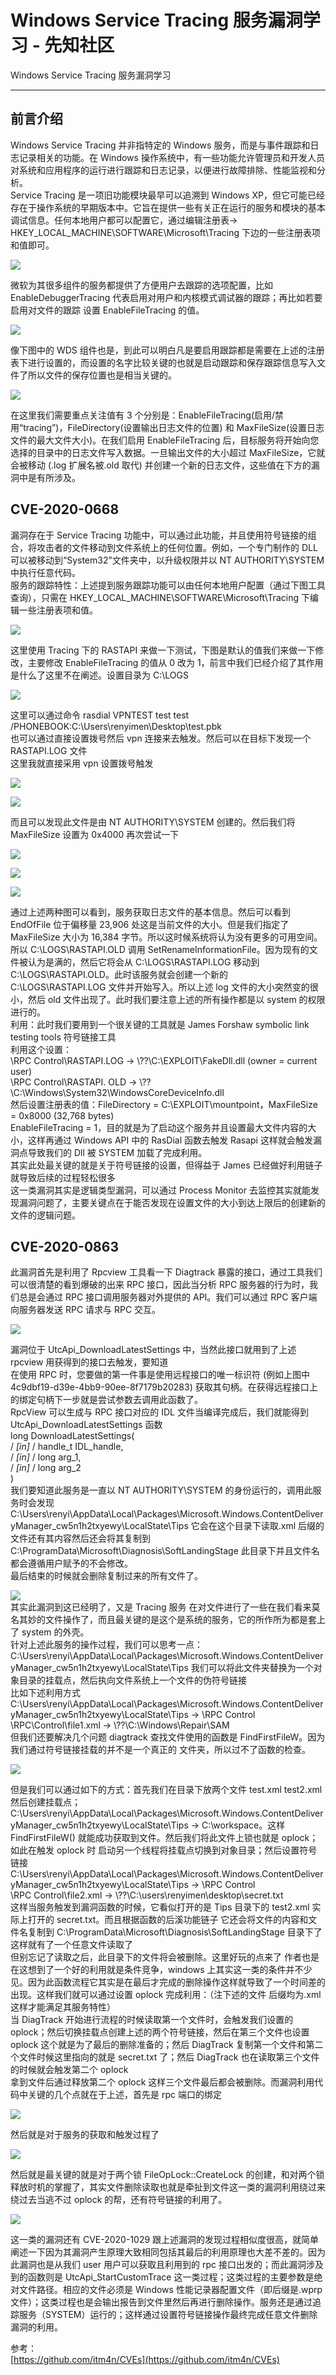 

# Windows Service Tracing 服务漏洞学习 - 先知社区

Windows Service Tracing 服务漏洞学习

- - -

## **前言介绍**

Windows Service Tracing 并非指特定的 Windows 服务，而是与事件跟踪和日志记录相关的功能。在 Windows 操作系统中，有一些功能允许管理员和开发人员对系统和应用程序的运行进行跟踪和日志记录，以便进行故障排除、性能监视和分析。  
Service Tracing 是一项旧功能模块最早可以追溯到 Windows XP，但它可能已经存在于操作系统的早期版本中。它旨在提供一些有关正在运行的服务和模块的基本调试信息。任何本地用户都可以配置它，通过编辑注册表->  
HKEY\_LOCAL\_MACHINE\\SOFTWARE\\Microsoft\\Tracing 下边的一些注册表项和值即可。

[![](assets/1706771165-3c821cb584c6f8f364267dfac00fa5cc.png)](https://xzfile.aliyuncs.com/media/upload/picture/20240130220504-90fe2d7a-bf78-1.png)

微软为其很多组件的服务都提供了方便用户去跟踪的选项配置，比如 EnableDebuggerTracing 代表启用对用户和内核模式调试器的跟踪；再比如若要启用对文件的跟踪 设置 EnableFileTracing 的值。

[![](assets/1706771165-9c3bc5878d1a14c00ebb62f1447a1ec0.png)](https://xzfile.aliyuncs.com/media/upload/picture/20240130220512-95d36be4-bf78-1.png)

像下图中的 WDS 组件也是，到此可以明白凡是要启用跟踪都是需要在上述的注册表下进行设置的，而设置的名字比较关键的也就是启动跟踪和保存跟踪信息写入文件了所以文件的保存位置也是相当关键的。

[![](assets/1706771165-9bf685afbe24ea2a5b8276bfd477cf36.png)](https://xzfile.aliyuncs.com/media/upload/picture/20240130220521-9b69ec40-bf78-1.png)

在这里我们需要重点关注值有 3 个分别是：EnableFileTracing(启用/禁用“tracing”)，FileDirectory(设置输出日志文件的位置) 和 MaxFileSize(设置日志文件的最大文件大小)。在我们启用 EnableFileTracing 后，目标服务将开始向您选择的目录中的日志文件写入数据。一旦输出文件的大小超过 MaxFileSize，它就会被移动 (.log 扩展名被.old 取代) 并创建一个新的日志文件，这些值在下方的漏洞中是有所涉及。

## **CVE-2020-0668**

漏洞存在于 Service Tracing 功能中，可以通过此功能，并且使用符号链接的组合，将攻击者的文件移动到文件系统上的任何位置。例如，一个专门制作的 DLL 可以被移动到“System32”文件夹中，以升级权限并以 NT AUTHORITY\\SYSTEM 中执行任意代码。  
服务的跟踪特性：上述提到服务跟踪功能可以由任何本地用户配置（通过下图工具查询），只需在 HKEY\_LOCAL\_MACHINE\\SOFTWARE\\Microsoft\\Tracing 下编辑一些注册表项和值。

[![](assets/1706771165-d739b2dddc64706f757a473bbf49d3af.png)](https://xzfile.aliyuncs.com/media/upload/picture/20240130220544-a89906da-bf78-1.png)

这里使用 Tracing 下的 RASTAPI 来做一下测试，下图是默认的值我们来做一下修改，主要修改 EnableFileTracing 的值从 0 改为 1，前言中我们已经介绍了其作用是什么了这里不在阐述。设置目录为 C:\\LOGS

[![](assets/1706771165-ba2620fff176e9ba585cc7bbf8c38d03.png)](https://xzfile.aliyuncs.com/media/upload/picture/20240130220551-ad3dcfd6-bf78-1.png)

这里可以通过命令 rasdial VPNTEST test test /PHONEBOOK:C:\\Users\\renyimen\\Desktop\\test.pbk  
也可以通过直接设置拨号然后 vpn 连接来去触发。然后可以在目标下发现一个 RASTAPI.LOG 文件  
这里我就直接采用 vpn 设置拨号触发

[![](assets/1706771165-42b58c0a08b9e7d321de92367974cde6.png)](https://xzfile.aliyuncs.com/media/upload/picture/20240130220601-b2fc52bc-bf78-1.png)

[![](assets/1706771165-4d2d688614cbb98f5e95aa3e6a62e512.png)](https://xzfile.aliyuncs.com/media/upload/picture/20240130220614-baee6a14-bf78-1.png)

而且可以发现此文件是由 NT AUTHORITY\\SYSTEM 创建的。然后我们将 MaxFileSize 设置为 0x4000 再次尝试一下

[![](assets/1706771165-dbeba0eb0315326053d55f670e289d12.png)](https://xzfile.aliyuncs.com/media/upload/picture/20240130220632-c5b18b8e-bf78-1.png)

[![](assets/1706771165-6e40d65f8f96b582230ba514dbd40485.png)](https://xzfile.aliyuncs.com/media/upload/picture/20240130220636-c82039a6-bf78-1.png)

[![](assets/1706771165-22e730ba98437d0dd50fccb146131c5c.png)](https://xzfile.aliyuncs.com/media/upload/picture/20240130220642-cb2f22f6-bf78-1.png)

通过上述两种图可以看到，服务获取日志文件的基本信息。然后可以看到 EndOfFile 位于偏移量 23,906 处这是当前文件的大小。但是我们指定了 MaxFileSize 大小为 16,384 字节。所以这时候系统将认为没有更多的可用空间。  
所以 C:\\LOGS\\RASTAPI.OLD 调用 SetRenameInformationFile。因为现有的文件被认为是满的，然后它将会从 C:\\LOGS\\RASTAPI.LOG 移动到 C:\\LOGS\\RASTAPI.OLD。此时该服务就会创建一个新的 C:\\LOGS\\RASTAPI.LOG 文件并开始写入。所以上述 log 文件的大小突然变的很小，然后 old 文件出现了。此时我们要注意上述的所有操作都是以 system 的权限进行的。  
利用：此时我们要用到一个很关键的工具就是 James Forshaw symbolic link testing tools 符号链接工具  
利用这个设置：  
\\RPC Control\\RASTAPI.LOG -> \\??\\C:\\EXPLOIT\\FakeDll.dll (owner = current user)  
\\RPC Control\\RASTAPI. OLD -> \\??\\C:\\Windows\\System32\\WindowsCoreDeviceInfo.dll  
然后设置注册表的值：FileDirectory = C:\\EXPLOIT\\mountpoint，MaxFileSize = 0x8000 (32,768 bytes)  
EnableFileTracing = 1，目的就是为了启动这个服务并且设置最大文件内容的大小，这样再通过 Windows API 中的 RasDial 函数去触发 Rasapi 这样就会触发漏洞点导致我们的 Dll 被 SYSTEM 加载了完成利用。  
其实此处最关键的就是关于符号链接的设置，但得益于 James 已经做好利用链子就导致后续的过程轻松很多  
这一类漏洞其实是逻辑类型漏洞，可以通过 Process Monitor 去监控其实就能发现漏洞问题了，主要关键点在于能否发现在设置文件的大小到达上限后的创建新的文件的逻辑问题。

## **CVE-2020-0863**

此漏洞首先是利用了 Rpcview 工具看一下 Diagtrack 暴露的接口，通过工具我们可以很清楚的看到爆破的出来 RPC 接口，因此当分析 RPC 服务器的行为时，我们总是会通过 RPC 接口调用服务器对外提供的 API。我们可以通过 RPC 客户端向服务器发送 RPC 请求与 RPC 交互。

[![](assets/1706771165-ac40747eb852d1ca167c2c5c02f12961.png)](https://xzfile.aliyuncs.com/media/upload/picture/20240130220708-db0b7c92-bf78-1.png)

漏洞位于 UtcApi\_DownloadLatestSettings 中，当然此接口就用到了上述 rpcview 用获得到的接口去触发，要知道  
在使用 RPC 时，您要做的第一件事是使用远程接口的唯一标识符 (例如上图中 4c9dbf19-d39e-4bb9-90ee-8f7179b20283) 获取其句柄。在获得远程接口上的绑定句柄下一步就是尝试参数去调用此函数了。  
RpcView 可以生成与 RPC 接口对应的 IDL 文件当编译完成后，我们就能得到 UtcApi\_DownloadLatestSettings 函数  
long DownloadLatestSettings(  
/ *\[in\]* / handle\_t IDL\_handle,  
/ *\[in\]* / long arg\_1,  
/ *\[in\]* / long arg\_2  
)  
我们要知道此服务是一直以 NT AUTHORITY\\SYSTEM 的身份运行的，调用此服务时会发现  
C:\\Users\\renyi\\AppData\\Local\\Packages\\Microsoft.Windows.ContentDeliveryManager\_cw5n1h2txyewy\\LocalState\\Tips 它会在这个目录下读取.xml 后缀的文件还有其内容然后还会将其复制到 C:\\ProgramData\\Microsoft\\Diagnosis\\SoftLandingStage 此目录下并且文件名都会遵循用户赋予的不会修改。  
最后结束的时候就会删除复制过来的所有文件了。

[![](assets/1706771165-a504bb0adcd9e0f50fc757916f859b39.png)](https://xzfile.aliyuncs.com/media/upload/picture/20240130220725-e4cb0a9a-bf78-1.png)  
其实此漏洞到这已经明了，又是 Tracing 服务 在对文件进行了一些在我们看来莫名其妙的文件操作了，而且最关键的是这个是系统的服务，它的所作所为都是套上了 system 的外壳。  
针对上述此服务的操作过程，我们可以思考一点：  
C:\\Users\\renyi\\AppData\\Local\\Packages\\Microsoft.Windows.ContentDeliveryManager\_cw5n1h2txyewy\\LocalState\\Tips 我们可以将此文件夹替换为一个对象目录的挂载点，然后执向文件系统上一个文件的伪符号链接  
比如下述利用方式  
C:\\Users\\renyi\\AppData\\Local\\Packages\\Microsoft.Windows.ContentDeliveryManager\_cw5n1h2txyewy\\LocalState\\Tips -> \\RPC Control  
\\RPC\\Control\\file1.xml -> \\??\\C:\\Windows\\Repair\\SAM  
但我们还要解决几个问题 diagtrack 查找文件使用的函数是 FindFirstFileW。因为我们通过符号链接挂载的并不是一个真正的 文件夹，所以过不了函数的检查。

[![](assets/1706771165-5a2a9bdf8ba0abc645f200647d586fb9.png)](https://xzfile.aliyuncs.com/media/upload/picture/20240130220742-ef442696-bf78-1.png)

但是我们可以通过如下的方式：首先我们在目录下放两个文件 test.xml test2.xml 然后创建挂载点；C:\\Users\\renyi\\AppData\\Local\\Packages\\Microsoft.Windows.ContentDeliveryManager\_cw5n1h2txyewy\\LocalState\\Tips -> C:\\workspace。这样 FindFirstFileW() 就能成功获取到文件。然后我们将此文件上锁也就是 oplock；如此在触发 oplock 时 启动另一个线程将挂载点切换到对象目录；然后设置符号链接  
C:\\Users\\renyi\\AppData\\Local\\Packages\\Microsoft.Windows.ContentDeliveryManager\_cw5n1h2txyewy\\LocalState\\Tips -> \\RPC Control  
\\RPC Control\\file2.xml -> \\??\\C:\\users\\renyimen\\desktop\\secret.txt  
这样当服务触发到漏洞函数的时候，它看似打开的是 Tips 目录下的 test2.xml 实际上打开的 secret.txt。而且根据函数的后溪功能链子 它还会将文件的内容和文件名复制到 C:\\ProgramData\\Microsoft\\Diagnosis\\SoftLandingStage 目录下了这样就有了一个任意文件读取了  
但别忘记了读取之后，此目录下的文件将会被删除。这里好玩的点来了 作者也是在这想到了一个好的利用就是条件竞争，windows 上其实这一类的条件并不少见。因为此函数流程它其实是在最后才完成的删除操作这样就导致了一个时间差的出现。这样我们就可以通过设置 oplock 完成利用：（注下述的文件 后缀均为.xml 这样才能满足其服务特性）  
当 DiagTrack 开始进行流程的时候读取第一个文件时，会触发我们设置的 oplock；然后切换挂载点创建上述的两个符号链接，然后在第三个文件也设置 oplock 这个就是为了最后的删除准备的；然后 DiagTrack 复制第一个文件和第二个文件时候这里指向的就是 secret.txt 了；然后 DiagTrack 也在读取第三个文件的时候就会触发第二个 oplock  
拿到文件后通过释放第二个 oplock 这样三个文件最后都会被删除。而漏洞利用代码中关键的几个点就在于上述，首先是 rpc 端口的绑定

[![](assets/1706771165-a87cb383305b4d07ecf4e7f02ad65625.png)](https://xzfile.aliyuncs.com/media/upload/picture/20240130220751-f4ae4346-bf78-1.png)

然后就是对于服务的获取和触发过程了

[![](assets/1706771165-4b281a8125198152cb5944ba93b2e8d8.png)](https://xzfile.aliyuncs.com/media/upload/picture/20240130220759-f9204df2-bf78-1.png)

然后就是最关键的就是对于两个锁 FileOpLock::CreateLock 的创建，和对两个锁释放时机的掌握了，其实文件删除读取也就是牵扯到文件这一类的漏洞利用绕过来绕过去当逃不过 oplock 的帮，还有符号链接的利用了。

[![](assets/1706771165-cb62a293ad89961e12f9570e89f445e4.png)](https://xzfile.aliyuncs.com/media/upload/picture/20240130220809-ff1f5eaa-bf78-1.png)

这一类的漏洞还有 CVE-2020-1029 跟上述漏洞的发现过程相似度很高，就简单阐述一下因为其漏洞产生原理大致相同包括其最后的利用原理也大差不差的。因为此漏洞也是从我们 user 用户可以获取且利用到的 rpc 接口出发的；而此漏洞涉及到的函数则是 UtcApi\_StartCustomTrace 这一类过程；这类过程的主要参数是绝对文件路径。相应的文件必须是 Windows 性能记录器配置文件（即后缀是.wprp 文件）；这类过程也是会输出报告到文件里然后再进行删除操作。服务还是通过追踪服务（SYSTEM）运行的；这样通过设置符号链接操作最终完成任意文件删除漏洞的利用。

参考：  
[https://github.com/itm4n/CVEs](https://github.com/itm4n/CVEs)

